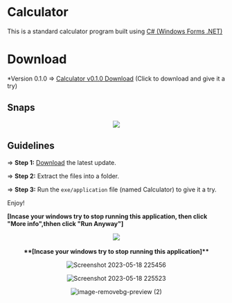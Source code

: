 # Calculator

This is a standard calculator program built using [C# (Windows Forms .NET)](https://learn.microsoft.com/en-us/dotnet/desktop/winforms/overview/?view=netdesktop-7.0)

# Download

*Version 0.1.0 => [Calculator v0.1.0 Download](https://github.com/Imtiaj-Sajin/Calculator/releases/download/0.1.0/Calculator_v0.1.0.zip) (Click to download and give it a try)

## Snaps


<div align="center">
  <img src="https://github.com/Imtiaj-Sajin/Calculator/assets/100506477/8d871c62-a187-4645-b4fa-67742485361d">
</div>

## Guidelines

=> **Step 1:** [Download](https://github.com/Imtiaj-Sajin/Calculator/releases/download/0.1.0/Calculator_v0.1.0.zip) the latest update.

=> **Step 2:** Extract the files into a folder.

=> **Step 3:** Run the `exe/application` file (named Calculator) to give it a try.

Enjoy!

**[Incase your windows try to stop running this application, then click "More info",thhen click "Run Anyway"]**

<div align="center">
  <img src="https://github.com/Imtiaj-Sajin/Calculator/assets/100506477/85bcf33d-0d80-4666-a617-8eaadc6a0364">
</div>
<br>
<div align="center">
  <b> **[Incase your windows try to stop running this application]**</b>
  
  <div align="center">
    
![Screenshot 2023-05-18 225456](https://github.com/Imtiaj-Sajin/Calculator/assets/100506477/f8b85c4f-baf7-40a4-97e8-4eeb58671721)
        
![Screenshot 2023-05-18 225523](https://github.com/Imtiaj-Sajin/Calculator/assets/100506477/9ea98524-828c-4fc2-a590-f6adaf45af2c)
    
</div>
  
<div align="center">
  <img src="https://github.com/Imtiaj-Sajin/Calculator/assets/100506477/37cf5952-f69f-4ee2-9c87-fd7c4130685e" alt="image-removebg-preview (2)">
</div>
</div>
